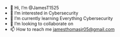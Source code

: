 - 👋 Hi, I’m @JamesT1525
- 👀 I’m interested in Cybersecurity
- 🌱 I’m currently learning Everything Cybersecurity
- 💞️ I’m looking to collaborate on 
- 📫 How to reach me jamesthomasjr05@gmail.com

<!---
JamesT1525/JamesT1525 is a ✨ special ✨ repository because its `README.md` (this file) appears on your GitHub profile.
You can click the Preview link to take a look at your changes.
